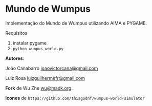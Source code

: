# Mundo de Wumpus

Implementação do Mundo de Wumpus utilizando AIMA e PYGAME.

Requisitos

1. instalar pygame
2. `python wumpus_world.py`

**Autores**:

João Canabarro <joaovictorcana@gmail.com>

Luiz Rosa <luizguilhermefr@gmail.com>

**Fork** de Wu Zhe <wu@madk.org>.

**Icones** de `https://github.com/thiagodnf/wumpus-world-simulator`
